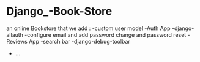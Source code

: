 # Django_-Book-Store
an online Bookstore that we add :
-custom user model
-Auth App
-django-allauth
-configure email and add password change and password reset
-Reviews App
-search bar
-django-debug-toolbar
- ...

